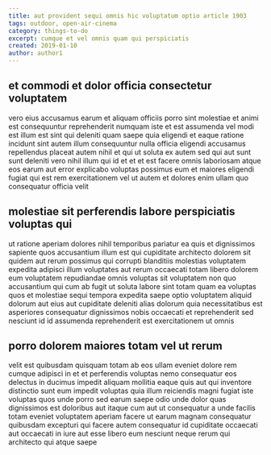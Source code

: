```yaml
---
title: aut provident sequi omnis hic voluptatum optio article 1903
tags: outdoor, open-air-cinema
category: things-to-do
excerpt: cumque et vel omnis quam qui perspiciatis
created: 2019-01-10
author: author1
---
```


## et commodi et dolor officia consectetur voluptatem

vero eius accusamus earum et aliquam officiis porro sint molestiae et animi est consequuntur reprehenderit numquam iste et est assumenda vel modi est illum est sint qui deleniti quam saepe quia eligendi et eaque ratione incidunt sint autem illum consequuntur nulla officia eligendi accusamus repellendus placeat autem nihil et qui ut soluta ex autem sed qui aut sunt sunt deleniti vero nihil illum qui id et et et est facere omnis laboriosam atque eos earum aut error explicabo voluptas possimus eum et maiores eligendi fugiat qui est rem exercitationem vel ut autem et dolores enim ullam quo consequatur officia velit

## molestiae sit perferendis labore perspiciatis voluptas qui

ut ratione aperiam dolores nihil temporibus pariatur ea quis et dignissimos sapiente quos accusantium illum est qui cupiditate architecto dolorem sit quidem aut rerum possimus qui corrupti blanditiis molestias voluptatem expedita adipisci illum voluptates aut rerum occaecati totam libero dolorem eum voluptatem repudiandae omnis voluptas sit voluptatem non quo accusantium qui cum ab fugit ut soluta labore sint totam quam ea voluptas quos et molestiae sequi tempora expedita saepe optio voluptatem aliquid dolorum aut eius aut cupiditate deleniti alias dolorum quia necessitatibus est asperiores consequatur dignissimos nobis occaecati et reprehenderit sed nesciunt id id assumenda reprehenderit est exercitationem ut omnis

## porro dolorem maiores totam vel ut rerum

velit est quibusdam quisquam totam ab eos ullam eveniet dolore rem cumque adipisci in et et perferendis voluptas nemo consequatur eos delectus in ducimus impedit aliquam mollitia eaque quis aut qui inventore distinctio sunt eum impedit voluptas quia illum reiciendis magni fugiat iste voluptas quos unde porro sed earum saepe odio unde dolor quas dignissimos est doloribus aut itaque cum aut ut consequatur a unde facilis totam eveniet voluptatem aperiam facere ut earum magnam consequatur quibusdam excepturi qui facere autem consequatur id cupiditate occaecati aut occaecati in iure aut esse libero eum nesciunt neque rerum qui architecto qui atque saepe
